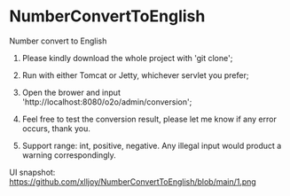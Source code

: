 # NumberConvertToEnglish
Number convert to English

1. Please kindly download the whole project with 'git clone';

2. Run with either Tomcat or Jetty, whichever servlet you prefer;

3. Open the brower and input 'http://localhost:8080/o2o/admin/conversion';

4. Feel free to test the conversion result, please let me know if any error occurs, thank you.

5. Support range: int, positive, negative. Any illegal input would product a warning correspondingly.


UI snapshot: https://github.com/xlljoy/NumberConvertToEnglish/blob/main/1.png
